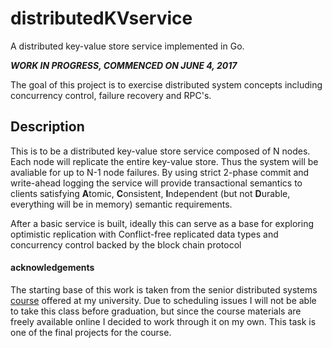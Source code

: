 # distributedKVservice
A distributed key-value store service implemented in Go.

***WORK IN PROGRESS, COMMENCED ON JUNE 4, 2017*** 

The goal of this project is to exercise distributed system concepts including concurrency control, failure recovery and RPC's.

## Description
This is to be a distributed key-value store service composed of N nodes. Each node will replicate the entire key-value store. Thus the system will be avaliable for up to N-1 node failures. By using strict 2-phase commit and write-ahead logging the service will provide transactional semantics to clients satisfying **A**tomic, **C**onsistent, **I**ndependent (but not **D**urable, everything will be in memory) semantic requirements. 

After a basic service is built, ideally this can serve as a base for exploring optimistic replication with Conflict-free replicated data types and concurrency control backed by the block chain protocol



#### acknowledgements
The starting base of this work is taken from the senior distributed systems [course](http://www.cs.ubc.ca/~bestchai/teaching/cs416_2016w2/) offered at my university. Due to scheduling issues I will not be able to take this class before graduation, but since the course materials are freely available online I decided to work through it on my own. This task is one of the final projects for the course.
